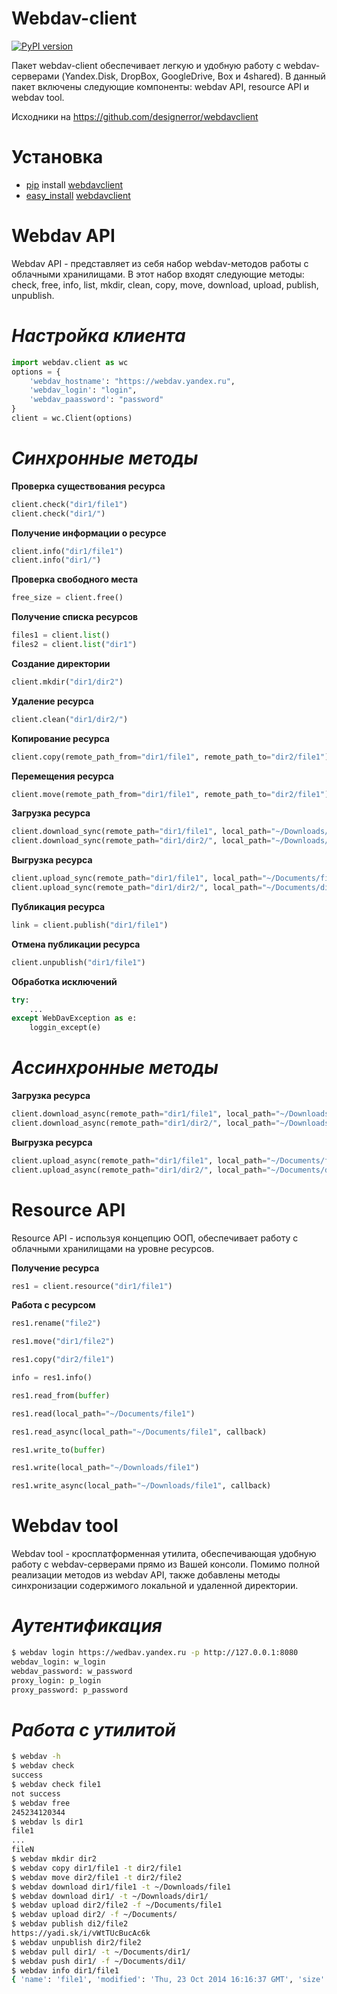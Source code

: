 Webdav-client
===========
[![PyPI version](https://badge.fury.io/py/webdavclient.svg)](http://badge.fury.io/py/webdavclient)

Пакет webdav-client обеспечивает легкую и удобную работу с webdav-серверами (Yandex.Disk, DropBox, GoogleDrive, Box и 4shared).
В данный пакет включены следующие компоненты: webdav API, resource API и webdav tool.

Исходники на https://github.com/designerror/webdavclient

Установка
===
* [pip](https://pypi.python.org/pypi/pip/) install [webdavclient](https://pypi.python.org/pypi/webdavclient)
* [easy_install](https://pypi.python.org/pypi/setuptools) [webdavclient](https://pypi.python.org/pypi/webdavclient)

Webdav API
===

Webdav API - представляет из себя набор webdav-методов работы с облачными хранилищами. В этот набор входят следующие методы: check, free, info, list, mkdir, clean, copy, move, download, upload, publish, unpublish.

*Настройка клиента*
=
```python
import webdav.client as wc
options = {
    'webdav_hostname': "https://webdav.yandex.ru",
    'webdav_login': "login",
    'webdav_paassword': "password"
}
client = wc.Client(options)
```

*Синхронные методы*
=

**Проверка существования ресурса**

```python
client.check("dir1/file1")
client.check("dir1/")
```

**Получение информации о ресурсе**

```python
client.info("dir1/file1")
client.info("dir1/")
```

**Проверка свободного места**

```python
free_size = client.free()
```

**Получение списка ресурсов**

```python
files1 = client.list()
files2 = client.list("dir1")
```

**Создание директории**

```python
client.mkdir("dir1/dir2")
```

**Удаление ресурса**

```python
client.clean("dir1/dir2/")
```

**Копирование ресурса**

```python
client.copy(remote_path_from="dir1/file1", remote_path_to="dir2/file1")
```

**Перемещения ресурса**

```python
client.move(remote_path_from="dir1/file1", remote_path_to="dir2/file1")
```

**Загрузка ресурса**

```python
client.download_sync(remote_path="dir1/file1", local_path="~/Downloads/file1")
client.download_sync(remote_path="dir1/dir2/", local_path="~/Downloads/dir2/")
```

**Выгрузка ресурса**

```python
client.upload_sync(remote_path="dir1/file1", local_path="~/Documents/file1")
client.upload_sync(remote_path="dir1/dir2/", local_path="~/Documents/dir2/")
```

**Публикация ресурса**

```python
link = client.publish("dir1/file1")
```

**Отмена публикации ресурса**

```python
client.unpublish("dir1/file1")
```

**Обработка исключений**

```python
try:
    ...
except WebDavException as e:
    loggin_except(e)
```

*Ассинхронные методы*
=

**Загрузка ресурса**

```python
client.download_async(remote_path="dir1/file1", local_path="~/Downloads/file1", callback=callback)
client.download_async(remote_path="dir1/dir2/", local_path="~/Downloads/dir2/", callback=callback)
```

**Выгрузка ресурса**

```python
client.upload_async(remote_path="dir1/file1", local_path="~/Documents/file1", callback=callback)
client.upload_async(remote_path="dir1/dir2/", local_path="~/Documents/dir2/", callback=callback)
```

Resource API
===

Resource API - используя концепцию ООП, обеспечивает работу с облачными хранилищами на уровне ресурсов.

**Получение ресурса**

```python
res1 = client.resource("dir1/file1")
```

**Работа с ресурсом**

```python
res1.rename("file2")

res1.move("dir1/file2")

res1.copy("dir2/file1")

info = res1.info()

res1.read_from(buffer)

res1.read(local_path="~/Documents/file1")

res1.read_async(local_path="~/Documents/file1", callback)

res1.write_to(buffer)

res1.write(local_path="~/Downloads/file1")

res1.write_async(local_path="~/Downloads/file1", callback)
```

Webdav tool
===

Webdav tool - кросплатформенная утилита, обеспечивающая удобную работу с webdav-серверами прямо из Вашей консоли. Помимо полной реализации методов из webdav API, также добавлены методы синхронизации содержимого локальной и удаленной директории.

*Аутентификация*
=

```bash
$ webdav login https://wedbav.yandex.ru -p http://127.0.0.1:8080
webdav_login: w_login
webdav_password: w_password
proxy_login: p_login
proxy_password: p_password
```

*Работа с утилитой*
=
```bash
$ webdav -h
$ webdav check
success
$ webdav check file1
not success
$ webdav free
245234120344
$ webdav ls dir1
file1
...
fileN
$ webdav mkdir dir2
$ webdav copy dir1/file1 -t dir2/file1
$ webdav move dir2/file1 -t dir2/file2
$ webdav download dir1/file1 -t ~/Downloads/file1
$ webdav download dir1/ -t ~/Downloads/dir1/
$ webdav upload dir2/file2 -f ~/Documents/file1
$ webdav upload dir2/ -f ~/Documents/
$ webdav publish di2/file2
https://yadi.sk/i/vWtTUcBucAc6k
$ webdav unpublish dir2/file2
$ webdav pull dir1/ -t ~/Documents/dir1/
$ webdav push dir1/ -f ~/Documents/di1/
$ webdav info dir1/file1
{ 'name': 'file1', 'modified': 'Thu, 23 Oct 2014 16:16:37 GMT', 'size': '3460064', 'created': '2014-10-23T16:16:37Z'}
```
